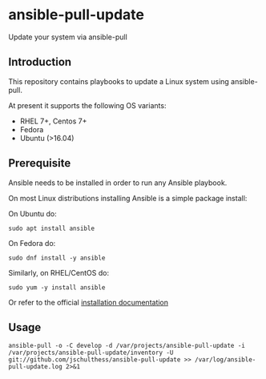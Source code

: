 # ansible-pull-update
Update your system via ansible-pull

## Introduction

This repository contains playbooks to update a Linux system using ansible-pull.

At present it supports the following OS variants:

- RHEL 7+, Centos 7+
- Fedora
- Ubuntu (>16.04)

## Prerequisite

Ansible needs to be installed in order to run any Ansible playbook.

On most Linux distributions installing Ansible is a simple package install:

On Ubuntu do:
```
sudo apt install ansible
```

On Fedora do:
```
sudo dnf install -y ansible
```

Similarly, on RHEL/CentOS do:
```
sudo yum -y install ansible
```

Or refer to the official [installation documentation](http://docs.ansible.com/ansible/intro_installation.html)

## Usage

```
ansible-pull -o -C develop -d /var/projects/ansible-pull-update -i /var/projects/ansible-pull-update/inventory -U git://github.com/jschulthess/ansible-pull-update >> /var/log/ansible-pull-update.log 2>&1
```
